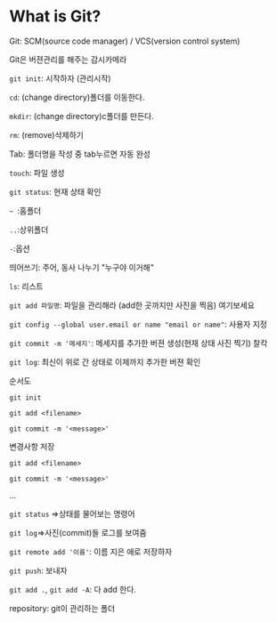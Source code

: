 # What is Git?

Git: SCM(source code manager) / VCS(version control system)

Git은 버젼관리를 해주는 감시카메라

`git init`: 시작하자 (관리시작)

`cd`: (change directory)폴더를 이동한다.

`mkdir`: (change directory)c폴더를 만든다.

`rm`: (remove)삭제하기

Tab: 폴더명을 작성 중 tab누르면 자동 완성

`touch`: 파일 생성

`git status`: 현재 상태 확인

`~ `:홈폴더

`..`:상위폴더

`-`:옵션

띄어쓰기: 주어, 동사 나누기 "누구야 이거해"

`ls`: 리스트

`git add 파일명`: 파일을 관리해라 (add한 곳까지만 사진을 찍음) 여기보세요

`git config --global user.email or name "email or name"`: 사용자 지정

`git commit -m '메세지'`: 메세지를 추가한 버젼 생성(현재 상태 사진 찍기) 찰칵

`git log`: 최신이 위로 간 상태로 이제까지 추가한 버젼 확인



순서도

`git init`

`git add <filename>`

`git commit -m '<message>'`

변경사항 저장

`git add <filename>`

`git commit -m '<message>'`

...



`git status` =>상태를 물어보는 명령어

`git log`=>사진(commit)들 로그를 보여줌

`git remote add '이름'`: 이름 지은 애로 저장하자

`git push`: 보내자

`git add .`, `git add -A`: 다 add 한다.

repository: git이 관리하는 폴더



